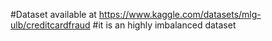 #Dataset available at https://www.kaggle.com/datasets/mlg-ulb/creditcardfraud
#it is an highly imbalanced dataset
